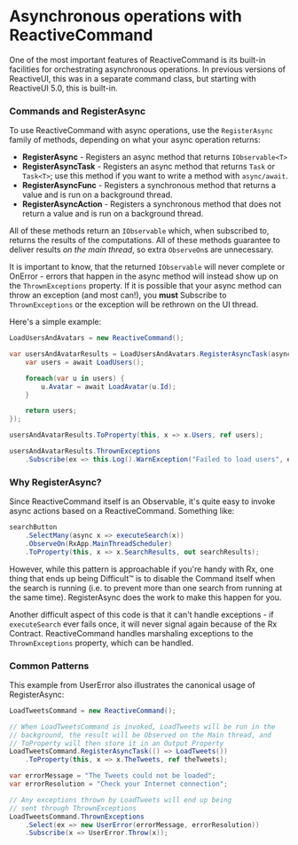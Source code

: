 # Asynchronous operations with ReactiveCommand

One of the most important features of ReactiveCommand is its built-in
facilities for orchestrating asynchronous operations. In previous versions of
ReactiveUI, this was in a separate command class, but starting with ReactiveUI
5.0, this is built-in.

### Commands and RegisterAsync

To use ReactiveCommand with async operations, use the `RegisterAsync` family
of methods, depending on what your async operation returns:

* **RegisterAsync** - Registers an async method that returns `IObservable<T>`
* **RegisterAsyncTask** - Registers an async method that returns `Task` or
  `Task<T>`; use this method if you want to write a method with `async/await`.
* **RegisterAsyncFunc** - Registers a synchronous method that returns a value
  and is run on a background thread.
* **RegisterAsyncAction** - Registers a synchronous method that does not
  return a value and is run on a background thread.

All of these methods return an `IObservable` which, when subscribed to,
returns the results of the computations. All of these methods guarantee to
deliver results *on the main thread*, so extra `ObserveOn`s are unnecessary.

It is important to know, that the returned `IObservable` will never complete
or OnError - errors that happen in the async method will instead show up on
the `ThrownExceptions` property. If it is possible that your async method can
throw an exception (and most can!), you **must** Subscribe to
`ThrownExceptions` or the exception will be rethrown on the UI thread.

Here's a simple example:

```cs
LoadUsersAndAvatars = new ReactiveCommand();

var usersAndAvatarResults = LoadUsersAndAvatars.RegisterAsyncTask(async _ => {
    var users = await LoadUsers();

    foreach(var u in users) {
        u.Avatar = await LoadAvatar(u.Id);
    }

    return users;
});

usersAndAvatarResults.ToProperty(this, x => x.Users, ref users);

usersAndAvatarResults.ThrownExceptions
    .Subscribe(ex => this.Log().WarnException("Failed to load users", ex));
```

### Why RegisterAsync?

Since ReactiveCommand itself is an Observable, it's quite easy to invoke async
actions based on a ReactiveCommand. Something like:

```cs
searchButton
    .SelectMany(async x => executeSearch(x))
    .ObserveOn(RxApp.MainThreadScheduler)
    .ToProperty(this, x => x.SearchResults, out searchResults);
```

However, while this pattern is approachable if you're handy with Rx, one thing
that ends up being Difficult™ is to disable the Command itself when the search
is running (i.e. to prevent more than one search from running at the same
time). RegisterAsync does the work to make this happen for you. 

Another difficult aspect of this code is that it can't handle exceptions - if
`executeSearch` ever fails once, it will never signal again because of the Rx
Contract. ReactiveCommand handles marshaling exceptions to the
`ThrownExceptions` property, which can be handled.

### Common Patterns

This example from UserError also illustrates the canonical usage of
RegisterAsync:

```cs
LoadTweetsCommand = new ReactiveCommand();

// When LoadTweetsCommand is invoked, LoadTweets will be run in the
// background, the result will be Observed on the Main thread, and
// ToProperty will then store it in an Output Property
LoadTweetsCommand.RegisterAsyncTask(() => LoadTweets())
    .ToProperty(this, x => x.TheTweets, ref theTweets);

var errorMessage = "The Tweets could not be loaded";
var errorResolution = "Check your Internet connection";

// Any exceptions thrown by LoadTweets will end up being
// sent through ThrownExceptions
LoadTweetsCommand.ThrownExceptions
    .Select(ex => new UserError(errorMessage, errorResolution))
    .Subscribe(x => UserError.Throw(x));
```
